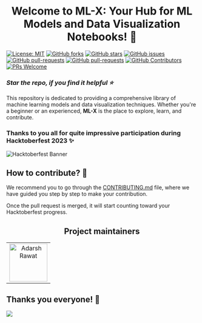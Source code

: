 <h1 align="center">
   Welcome to ML-X: Your Hub for ML Models and Data Visualization Notebooks! 🥳
</h1>

[![License: MIT](https://img.shields.io/badge/License-MIT-yellow.svg)](https://opensource.org/licenses/MIT)
[![GitHub forks](https://img.shields.io/github/forks/OpenCodeEra/ML-X?style=social)](https://github.com/OpenCodeEra/ML-X/network/members)
[![GitHub stars](https://img.shields.io/github/stars/OpenCodeEra/ML-X?style=social)](https://github.com/OpenCodeEra/ML-X/stargazers)
[![GitHub issues](https://img.shields.io/github/issues/OpenCodeEra/ML-X.svg)](https://github.com/OpenCodeEra/ML-X/issues/)
[![GitHub pull-requests](https://img.shields.io/github/issues-pr/OpenCodeEra/ML-X.svg)](https://github.com/OpenCodeEra/ML-X/pull/)
[![GitHub pull-requests](https://img.shields.io/github/issues-pr-closed/OpenCodeEra/ML-X.svg)](https://github.com/OpenCodeEra/ML-X/pulls?q=is%3Apr+is%3Aclosed)
[![GitHub Contributors](https://img.shields.io/github/contributors/OpenCodeEra/ML-X.svg)](https://github.com/OpenCodeEra/ML-X/graphs/contributors)
[![PRs Welcome](https://img.shields.io/badge/PRs-welcome-brightgreen.svg?style=flat-square)](http://makeapullrequest.com)


### _Star the repo, if you find it helpful ⭐_

This repository is dedicated to providing a comprehensive library of machine learning models and data visualization techniques. Whether you're a beginner or an experienced, **ML-X** is the place to explore, learn, and contribute.

### Thanks to you all for quite impressive participation during Hacktoberfest 2023 ✨

![Hacktoberfest Banner](https://i.ibb.co/RTk279G/hf10-banner-sponsors-1032x600.png)

## How to contribute? 🧐

We recommend you to go through the [CONTRIBUTING.md](/CONTRIBUTING.md) file, where we have guided you step by step to make your contribution.

Once the pull request is merged, it will start counting toward your Hacktoberfest progress.

<h2 align='center'> Project maintainers </h2>
<table align='center'>
<tr>
    <td align="center">
        <a href="https://github.com/AKACHI-4">
            <img src="https://avatars.githubusercontent.com/u/99159580?v=4" width="100;" alt="Adarsh Rawat"/>
            <br />
            <sub><b></b></sub>
        </a>
    </td>
  </tr>
</table>

## Thanks you everyone! 💚
<p align="start">
<a  href="https://github.com/OpenCodeEra/ML-X/graphs/contributors">
  <img src="https://contrib.rocks/image?repo=OpenCodeEra/ML-X" />
</a>
</p>
</br>

